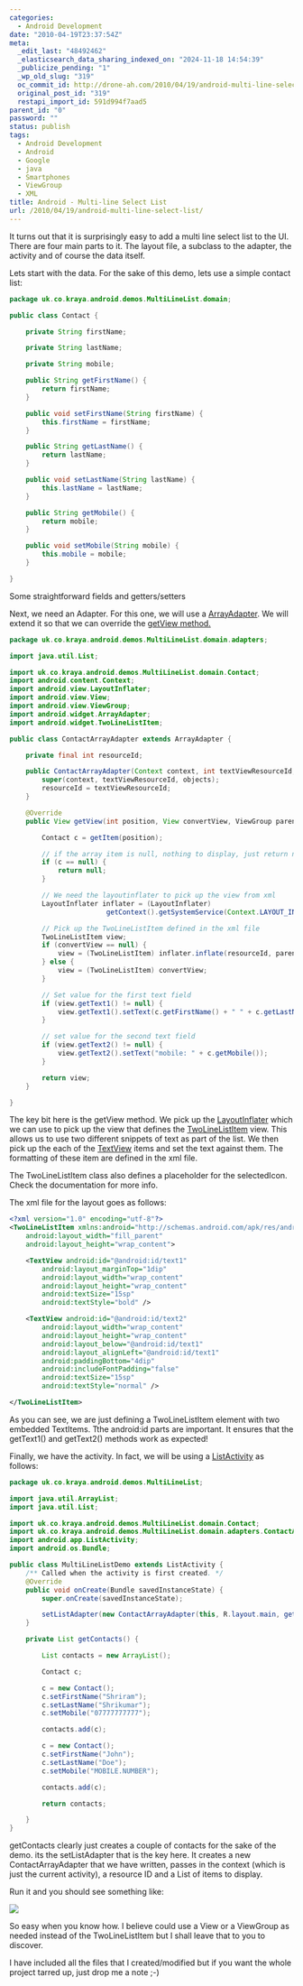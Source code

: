 ```yaml
---
categories:
  - Android Development
date: "2010-04-19T23:37:54Z"
meta:
  _edit_last: "48492462"
  _elasticsearch_data_sharing_indexed_on: "2024-11-18 14:54:39"
  _publicize_pending: "1"
  _wp_old_slug: "319"
  oc_commit_id: http://drone-ah.com/2010/04/19/android-multi-line-select-list/1271720282
  original_post_id: "319"
  restapi_import_id: 591d994f7aad5
parent_id: "0"
password: ""
status: publish
tags:
  - Android Development
  - Android
  - Google
  - java
  - Smartphones
  - ViewGroup
  - XML
title: Android - Multi-line Select List
url: /2010/04/19/android-multi-line-select-list/
---
```


It turns out that it is surprisingly easy to add a multi line select list to the
UI. There are four main parts to it. The layout file, a subclass to the adapter,
the activity and of course the data itself.

Lets start with the data. For the sake of this demo, lets use a simple contact
list:

```java
package uk.co.kraya.android.demos.MultiLineList.domain;

public class Contact {

    private String firstName;

    private String lastName;

    private String mobile;

    public String getFirstName() {
        return firstName;
    }

    public void setFirstName(String firstName) {
        this.firstName = firstName;
    }

    public String getLastName() {
        return lastName;
    }

    public void setLastName(String lastName) {
        this.lastName = lastName;
    }

    public String getMobile() {
        return mobile;
    }

    public void setMobile(String mobile) {
        this.mobile = mobile;
    }

}
```

<!--more-->

Some straightforward fields and getters/setters

Next, we need an Adapter. For this one, we will use
a [ArrayAdapter](http://developer.android.com/reference/android/widget/ArrayAdapter.html).
We will extend it so that we can override
the [getView method.](<http://developer.android.com/reference/android/widget/Adapter.html#getView(int,%20android.view.View,%20android.view.ViewGroup)>)

```java
package uk.co.kraya.android.demos.MultiLineList.domain.adapters;

import java.util.List;

import uk.co.kraya.android.demos.MultiLineList.domain.Contact;
import android.content.Context;
import android.view.LayoutInflater;
import android.view.View;
import android.view.ViewGroup;
import android.widget.ArrayAdapter;
import android.widget.TwoLineListItem;

public class ContactArrayAdapter extends ArrayAdapter {

    private final int resourceId;

    public ContactArrayAdapter(Context context, int textViewResourceId, List objects) {
        super(context, textViewResourceId, objects);
        resourceId = textViewResourceId;
    }

    @Override
    public View getView(int position, View convertView, ViewGroup parent) {

        Contact c = getItem(position);

        // if the array item is null, nothing to display, just return null
        if (c == null) {
            return null;
        }

        // We need the layoutinflater to pick up the view from xml
        LayoutInflater inflater = (LayoutInflater)
                        getContext().getSystemService(Context.LAYOUT_INFLATER_SERVICE);

        // Pick up the TwoLineListItem defined in the xml file
        TwoLineListItem view;
        if (convertView == null) {
            view = (TwoLineListItem) inflater.inflate(resourceId, parent, false);
        } else {
            view = (TwoLineListItem) convertView;
        }

        // Set value for the first text field
        if (view.getText1() != null) {
            view.getText1().setText(c.getFirstName() + " " + c.getLastName());
        }

        // set value for the second text field
        if (view.getText2() != null) {
            view.getText2().setText("mobile: " + c.getMobile());
        }

        return view;
    }

}
```

The key bit here is the getView method. We pick up
the [LayoutInflater](http://developer.android.com/reference/android/view/LayoutInflater.html)
which we can use to pick up the view that defines
the [TwoLineListItem](http://developer.android.com/reference/android/widget/TwoLineListItem.html)
view. This allows us to use two different snippets of text as part of the list.
We then pick up the each of
the [TextView](http://developer.android.com/reference/android/widget/TextView.html)
items and set the text against them. The formatting of these item are defined in
the xml file.

The TwoLineListItem class also defines a placeholder for the selectedIcon. Check
the documentation for more info.

The xml file for the layout goes as follows:

```xml
<?xml version="1.0" encoding="utf-8"?>
<TwoLineListItem xmlns:android="http://schemas.android.com/apk/res/android"
    android:layout_width="fill_parent"
    android:layout_height="wrap_content">

    <TextView android:id="@android:id/text1"
        android:layout_marginTop="1dip"
        android:layout_width="wrap_content"
        android:layout_height="wrap_content"
        android:textSize="15sp"
        android:textStyle="bold" />

    <TextView android:id="@android:id/text2"
        android:layout_width="wrap_content"
        android:layout_height="wrap_content"
        android:layout_below="@android:id/text1"
        android:layout_alignLeft="@android:id/text1"
        android:paddingBottom="4dip"
        android:includeFontPadding="false"
        android:textSize="15sp"
        android:textStyle="normal" />

</TwoLineListItem>
```

As you can see, we are just defining a TwoLineListItem element with two embedded
TextItems. Tthe android:id parts are important. It ensures that the getText1()
and getText2() methods work as expected!

Finally, we have the activity. In fact, we will be using a
[ListActivity](http://developer.android.com/reference/android/app/ListActivity.html)
as follows:

```java
package uk.co.kraya.android.demos.MultiLineList;

import java.util.ArrayList;
import java.util.List;

import uk.co.kraya.android.demos.MultiLineList.domain.Contact;
import uk.co.kraya.android.demos.MultiLineList.domain.adapters.ContactArrayAdapter;
import android.app.ListActivity;
import android.os.Bundle;

public class MultiLineListDemo extends ListActivity {
    /** Called when the activity is first created. */
    @Override
    public void onCreate(Bundle savedInstanceState) {
        super.onCreate(savedInstanceState);

        setListAdapter(new ContactArrayAdapter(this, R.layout.main, getContacts()));
    }

    private List getContacts() {

        List contacts = new ArrayList();

        Contact c;

        c = new Contact();
        c.setFirstName("Shriram");
        c.setLastName("Shrikumar");
        c.setMobile("07777777777");

        contacts.add(c);

        c = new Contact();
        c.setFirstName("John");
        c.setLastName("Doe");
        c.setMobile("MOBILE.NUMBER");

        contacts.add(c);

        return contacts;

    }
}
```

getContacts clearly just creates a couple of contacts for the sake of the demo.
its the setListAdapter that is the key here. It creates a new
ContactArrayAdapter that we have written, passes in the context (which is just
the current activity), a resource ID and a List of items to display.

Run it and you should see something like:

![](/assets/2010/04/multilineselectdemo.png)

So easy when you know how. I believe could use a View or a ViewGroup as needed
instead of the TwoLineListItem but I shall leave that to you to discover.

I have included all the files that I created/modified but if you want the whole
project tarred up, just drop me a note ;-)

